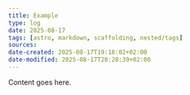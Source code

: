 ```yaml
---
title: Example
type: log
date: 2025-08-17
tags: [astro, markdown, scaffolding, nested/tags]
sources:
date-created: 2025-08-17T19:18:02+02:00
date-modified: 2025-08-17T20:28:39+02:00
---
```


Content goes here.
